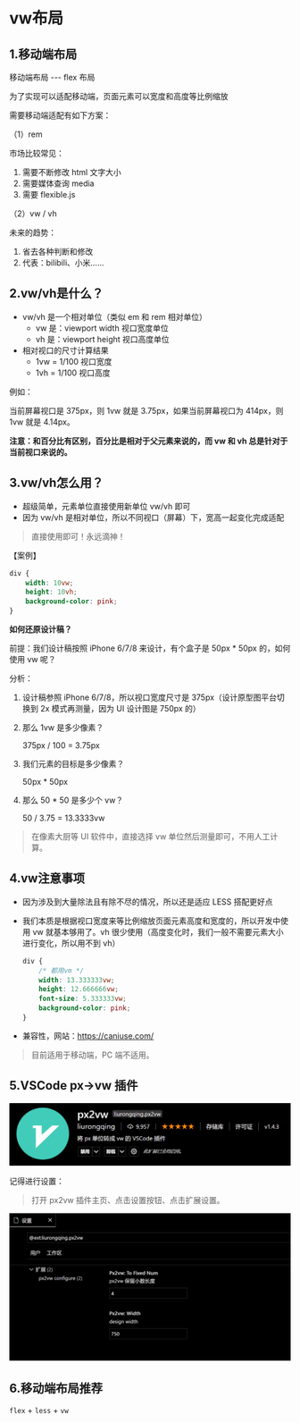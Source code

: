 # vw布局

## 1.移动端布局

移动端布局 --- flex 布局

为了实现可以适配移动端，页面元素可以宽度和高度等比例缩放

需要移动端适配有如下方案：

（1）rem

市场比较常见：

1. 需要不断修改 html 文字大小
2. 需要媒体查询 media
3. 需要 flexible.js

（2）vw / vh

未来的趋势：

1. 省去各种判断和修改
2. 代表：bilibili、小米……

## 2.vw/vh是什么？

- vw/vh 是一个相对单位（类似 em 和 rem 相对单位）
  - vw 是：viewport width 视口宽度单位
  - vh 是：viewport height 视口高度单位
- 相对视口的尺寸计算结果
  - 1vw = 1/100 视口宽度
  - 1vh = 1/100 视口高度

例如：

当前屏幕视口是 375px，则 1vw 就是 3.75px，如果当前屏幕视口为 414px，则 1vw 就是 4.14px。

**注意：和百分比有区别，百分比是相对于父元素来说的，而 vw 和 vh 总是针对于当前视口来说的。**

## 3.vw/vh怎么用？

- 超级简单，元素单位直接使用新单位 vw/vh 即可
- 因为 vw/vh 是相对单位，所以不同视口（屏幕）下，宽高一起变化完成适配

> 直接使用即可！永远滴神！

【案例】

```css
div {
    width: 10vw;
    height: 10vh;
    background-color: pink;
}
```

 **如何还原设计稿？**

前提：我们设计稿按照 iPhone 6/7/8 来设计，有个盒子是 50px * 50px 的，如何使用 vw 呢？

分析：

1. 设计稿参照 iPhone 6/7/8，所以视口宽度尺寸是 375px（设计原型图平台切换到 2x 模式再测量，因为 UI 设计图是 750px 的）

2. 那么 1vw 是多少像素？

   375px / 100 = 3.75px

3. 我们元素的目标是多少像素？

   50px * 50px

4. 那么 50 * 50 是多少个 vw？

   50 / 3.75 = 13.3333vw

> 在像素大厨等 UI 软件中，直接选择 vw 单位然后测量即可，不用人工计算。

## 4.vw注意事项

- 因为涉及到大量除法且有除不尽的情况，所以还是适应 LESS 搭配更好点

- 我们本质是根据视口宽度来等比例缩放页面元素高度和宽度的，所以开发中使用 vw 就基本够用了。vh 很少使用（高度变化时，我们一般不需要元素大小进行变化，所以用不到 vh）

  ```css
  div {
      /* 都用vm */
      width: 13.333333vw;
      height: 12.666666vw;
      font-size: 5.333333vw;
      background-color: pink;
  }
  ```

- 兼容性，网站：https://caniuse.com/

> 目前适用于移动端，PC 端不适用。

## 5.VSCode px->vw 插件

![](./img/476dca71a30c0bae20571910a97ebee4_MD5.png)

记得进行设置：

> 打开 px2vw 插件主页、点击设置按钮、点击扩展设置。

![](./img/e595631fe25dcc862665dd88bf6f0c8a_MD5.png)

## 6.移动端布局推荐

`flex` + `less` + `vw` 
